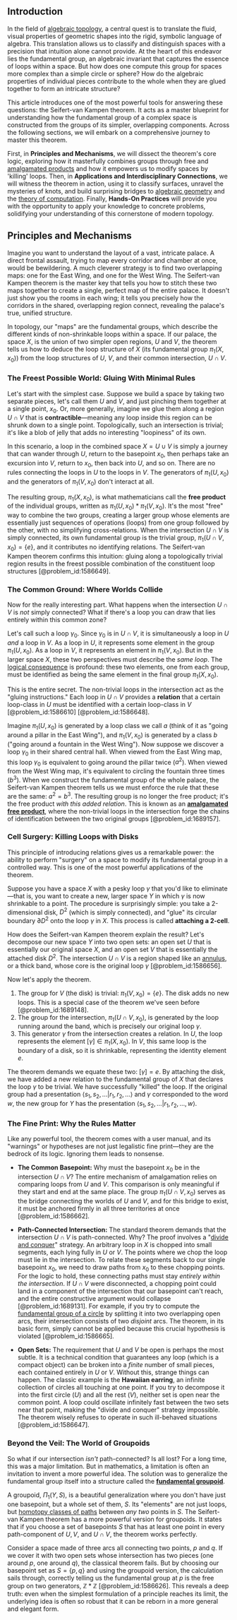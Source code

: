 ## Introduction
In the field of [algebraic topology](@article_id:137698), a central quest is to translate the fluid, visual properties of geometric shapes into the rigid, symbolic language of algebra. This translation allows us to classify and distinguish spaces with a precision that intuition alone cannot provide. At the heart of this endeavor lies the fundamental group, an algebraic invariant that captures the essence of loops within a space. But how does one compute this group for spaces more complex than a simple circle or sphere? How do the algebraic properties of individual pieces contribute to the whole when they are glued together to form an intricate structure?

This article introduces one of the most powerful tools for answering these questions: the Seifert-van Kampen theorem. It acts as a master blueprint for understanding how the fundamental group of a complex space is constructed from the groups of its simpler, overlapping components. Across the following sections, we will embark on a comprehensive journey to master this theorem.

First, in **Principles and Mechanisms**, we will dissect the theorem's core logic, exploring how it masterfully combines groups through free and [amalgamated products](@article_id:157995) and how it empowers us to modify spaces by 'killing' loops. Then, in **Applications and Interdisciplinary Connections**, we will witness the theorem in action, using it to classify surfaces, unravel the mysteries of knots, and build surprising bridges to [algebraic geometry](@article_id:155806) and the [theory of computation](@article_id:273030). Finally, **Hands-On Practices** will provide you with the opportunity to apply your knowledge to concrete problems, solidifying your understanding of this cornerstone of modern topology.

## Principles and Mechanisms

Imagine you want to understand the layout of a vast, intricate palace. A direct frontal assault, trying to map every corridor and chamber at once, would be bewildering. A much cleverer strategy is to find two overlapping maps: one for the East Wing, and one for the West Wing. The Seifert-van Kampen theorem is the master key that tells you how to stitch these two maps together to create a single, perfect map of the entire palace. It doesn't just show you the rooms in each wing; it tells you precisely how the corridors in the shared, overlapping region connect, revealing the palace's true, unified structure.

In topology, our "maps" are the fundamental groups, which describe the different kinds of non-shrinkable loops within a space. If our palace, the space $X$, is the union of two simpler open regions, $U$ and $V$, the theorem tells us how to deduce the loop structure of $X$ (its fundamental group $\pi_1(X, x_0)$) from the loop structures of $U$, $V$, and their common intersection, $U \cap V$.

### The Freest Possible World: Gluing With Minimal Rules

Let's start with the simplest case. Suppose we build a space by taking two separate pieces, let's call them $U$ and $V$, and just pinching them together at a single point, $x_0$. Or, more generally, imagine we glue them along a region $U \cap V$ that is **contractible**—meaning any loop inside this region can be shrunk down to a single point. Topologically, such an intersection is trivial; it's like a blob of jelly that adds no interesting "loopiness" of its own.

In this scenario, a loop in the combined space $X = U \cup V$ is simply a journey that can wander through $U$, return to the basepoint $x_0$, then perhaps take an excursion into $V$, return to $x_0$, then back into $U$, and so on. There are no rules connecting the loops in $U$ to the loops in $V$. The generators of $\pi_1(U, x_0)$ and the generators of $\pi_1(V, x_0)$ don't interact at all.

The resulting group, $\pi_1(X, x_0)$, is what mathematicians call the **free product** of the individual groups, written as $\pi_1(U, x_0) * \pi_1(V, x_0)$. It's the most "free" way to combine the two groups, creating a larger group whose elements are essentially just sequences of operations (loops) from one group followed by the other, with no simplifying cross-relations. When the intersection $U \cap V$ is simply connected, its own fundamental group is the trivial group, $\pi_1(U \cap V, x_0) = \{e\}$, and it contributes no identifying relations. The Seifert-van Kampen theorem confirms this intuition: gluing along a topologically trivial region results in the freest possible combination of the constituent loop structures [@problem_id:1586649].

### The Common Ground: Where Worlds Collide

Now for the really interesting part. What happens when the intersection $U \cap V$ is *not* simply connected? What if there's a loop you can draw that lies entirely within this common zone?

Let's call such a loop $\gamma_0$. Since $\gamma_0$ is in $U \cap V$, it is simultaneously a loop in $U$ *and* a loop in $V$. As a loop in $U$, it represents some element in the group $\pi_1(U, x_0)$. As a loop in $V$, it represents an element in $\pi_1(V, x_0)$. But in the larger space $X$, these two perspectives must describe the *same loop*. The [logical consequence](@article_id:154574) is profound: these two elements, one from each group, must be identified as being the same element in the final group $\pi_1(X, x_0)$.

This is the entire secret. The non-trivial loops in the intersection act as the "gluing instructions." Each loop in $U \cap V$ provides a **relation** that a certain loop-class in $U$ must be identified with a certain loop-class in $V$ [@problem_id:1586610] [@problem_id:1586648].

Imagine $\pi_1(U, x_0)$ is generated by a loop class we call $a$ (think of it as "going around a pillar in the East Wing"), and $\pi_1(V, x_0)$ is generated by a class $b$ ("going around a fountain in the West Wing"). Now suppose we discover a loop $\gamma_0$ in their shared central hall. When viewed from the East Wing map, this loop $\gamma_0$ is equivalent to going around the pillar twice ($a^2$). When viewed from the West Wing map, it's equivalent to circling the fountain three times ($b^3$). When we construct the fundamental group of the whole palace, the Seifert-van Kampen theorem tells us we must enforce the rule that these are the same: $a^2 = b^3$. The resulting group is no longer the free product; it's the free product *with this added relation*. This is known as an **[amalgamated free product](@article_id:155204)**, where the non-trivial loops in the intersection forge the chains of identification between the two original groups [@problem_id:1689157].

### Cell Surgery: Killing Loops with Disks

This principle of introducing relations gives us a remarkable power: the ability to perform "surgery" on a space to modify its fundamental group in a controlled way. This is one of the most powerful applications of the theorem.

Suppose you have a space $X$ with a pesky loop $\gamma$ that you'd like to eliminate—that is, you want to create a new, larger space $Y$ in which $\gamma$ is now shrinkable to a point. The procedure is surprisingly simple: you take a 2-dimensional disk, $D^2$ (which is simply connected), and "glue" its circular boundary $\partial D^2$ onto the loop $\gamma$ in $X$. This process is called **attaching a 2-cell**.

How does the Seifert-van Kampen theorem explain the result? Let's decompose our new space $Y$ into two open sets: an open set $U$ that is essentially our original space $X$, and an open set $V$ that is essentially the attached disk $D^2$. The intersection $U \cap V$ is a region shaped like an [annulus](@article_id:163184), or a thick band, whose core is the original loop $\gamma$ [@problem_id:1586656].

Now let's apply the theorem.
1.  The group for $V$ (the disk) is trivial: $\pi_1(V, x_0) = \{e\}$. The disk adds no new loops. This is a special case of the theorem we've seen before [@problem_id:1689148].
2.  The group for the intersection, $\pi_1(U \cap V, x_0)$, is generated by the loop running around the band, which is precisely our original loop $\gamma$.
3.  This generator $\gamma$ from the intersection creates a relation. In $U$, the loop represents the element $[\gamma] \in \pi_1(X, x_0)$. In $V$, this same loop is the boundary of a disk, so it is shrinkable, representing the identity element $e$.

The theorem demands we equate these two: $[\gamma] = e$. By attaching the disk, we have added a new relation to the fundamental group of $X$ that declares the loop $\gamma$ to be trivial. We have successfully "killed" the loop. If the original group had a presentation $\langle s_1, s_2, \dots | r_1, r_2, \dots \rangle$ and $\gamma$ corresponded to the word $w$, the new group for $Y$ has the presentation $\langle s_1, s_2, \dots | r_1, r_2, \dots, w \rangle$.

### The Fine Print: Why the Rules Matter

Like any powerful tool, the theorem comes with a user manual, and its "warnings" or hypotheses are not just legalistic fine print—they are the bedrock of its logic. Ignoring them leads to nonsense.

- **The Common Basepoint:** Why must the basepoint $x_0$ be in the intersection $U \cap V$? The entire mechanism of amalgamation relies on comparing loops from $U$ and $V$. This comparison is only meaningful if they start and end at the same place. The group $\pi_1(U \cap V, x_0)$ serves as the bridge connecting the worlds of $U$ and $V$, and for this bridge to exist, it must be anchored firmly in all three territories at once [@problem_id:1586662].

- **Path-Connected Intersection:** The standard theorem demands that the intersection $U \cap V$ is path-connected. Why? The proof involves a "[divide and conquer](@article_id:139060)" strategy. An arbitrary loop in $X$ is chopped into small segments, each lying fully in $U$ or $V$. The points where we chop the loop must lie in the intersection. To relate these segments back to our single basepoint $x_0$, we need to draw paths from $x_0$ to these chopping points. For the logic to hold, these connecting paths must stay *entirely within the intersection*. If $U \cap V$ were disconnected, a chopping point could land in a component of the intersection that our basepoint can't reach, and the entire constructive argument would collapse [@problem_id:1689131]. For example, if you try to compute the [fundamental group of a circle](@article_id:155588) by splitting it into two overlapping open arcs, their intersection consists of two *disjoint* arcs. The theorem, in its basic form, simply cannot be applied because this crucial hypothesis is violated [@problem_id:1586665].

- **Open Sets:** The requirement that $U$ and $V$ be open is perhaps the most subtle. It is a technical condition that guarantees any loop (which is a compact object) can be broken into a *finite* number of small pieces, each contained entirely in $U$ or $V$. Without this, strange things can happen. The classic example is the **Hawaiian earring**, an infinite collection of circles all touching at one point. If you try to decompose it into the first circle ($U$) and all the rest ($V$), neither set is open near the common point. A loop could oscillate infinitely fast between the two sets near that point, making the "divide and conquer" strategy impossible. The theorem wisely refuses to operate in such ill-behaved situations [@problem_id:1586647].

### Beyond the Veil: The World of Groupoids

So what if our intersection *isn't* path-connected? Is all lost? For a long time, this was a major limitation. But in mathematics, a limitation is often an invitation to invent a more powerful idea. The solution was to generalize the fundamental group itself into a structure called the **[fundamental groupoid](@article_id:152230)**.

A groupoid, $\Pi_1(Y, S)$, is a beautiful generalization where you don't have just one basepoint, but a whole set of them, $S$. Its "elements" are not just loops, but [homotopy classes of paths](@article_id:272421) between *any two* points in $S$. The Seifert-van Kampen theorem has a more powerful version for groupoids. It states that if you choose a set of basepoints $S$ that has at least one point in every path-component of $U, V,$ and $U \cap V$, the theorem works perfectly.

Consider a space made of three arcs all connecting two points, $p$ and $q$. If we cover it with two open sets whose intersection has two pieces (one around $p$, one around $q$), the classical theorem fails. But by choosing our basepoint set as $S = \{p, q\}$ and using the groupoid version, the calculation sails through, correctly telling us the fundamental group at $p$ is the free group on two generators, $\mathbb{Z} * \mathbb{Z}$ [@problem_id:1586626]. This reveals a deep truth: even when the simplest formulation of a principle reaches its limit, the underlying idea is often so robust that it can be reborn in a more general and elegant form.
